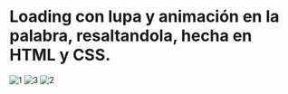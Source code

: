 # Loading con lupa y animación en la palabra, resaltandola, hecha en HTML y CSS.
![1](https://github.com/user-attachments/assets/44747163-0df1-465b-a373-f1de07e3805f)
![3](https://github.com/user-attachments/assets/fa87a71c-6387-456c-a596-a0dd5dfece3d)
![2](https://github.com/user-attachments/assets/be7994aa-4feb-4699-a35e-cd861ab58451)

